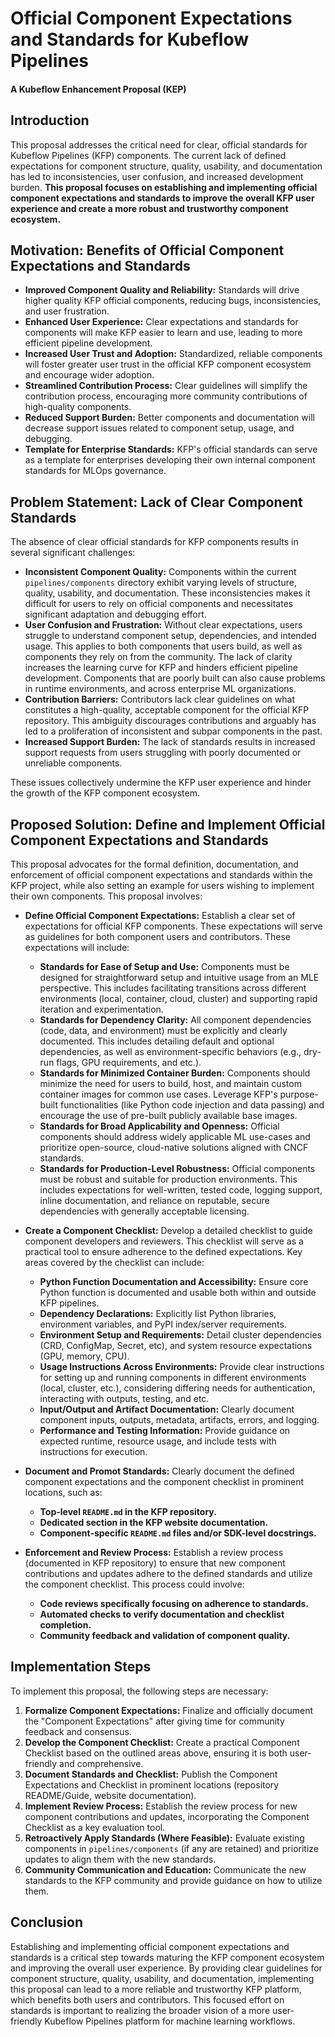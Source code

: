 # Official Component Expectations and Standards for Kubeflow Pipelines
#### A Kubeflow Enhancement Proposal (KEP)

## Introduction

This proposal addresses the critical need for clear, official standards for Kubeflow Pipelines (KFP) components. The current lack of defined expectations for component structure, quality, usability, and documentation has led to inconsistencies, user confusion, and increased development burden. **This proposal focuses on establishing and implementing official component expectations and standards to improve the overall KFP user experience and create a more robust and trustworthy component ecosystem.**

## Motivation: Benefits of Official Component Expectations and Standards

* **Improved Component Quality and Reliability:**  Standards will drive higher quality KFP official components, reducing bugs, inconsistencies, and user frustration.
* **Enhanced User Experience:**  Clear expectations and standards for components will make KFP easier to learn and use, leading to more efficient pipeline development.
* **Increased User Trust and Adoption:**  Standardized, reliable components will foster greater user trust in the official KFP component ecosystem and encourage wider adoption.
* **Streamlined Contribution Process:**  Clear guidelines will simplify the contribution process, encouraging more community contributions of high-quality components.
* **Reduced Support Burden:**  Better components and documentation will decrease support issues related to component setup, usage, and debugging.
* **Template for Enterprise Standards:**  KFP's official standards can serve as a template for enterprises developing their own internal component standards for MLOps governance.

## Problem Statement: Lack of Clear Component Standards

The absence of clear official standards for KFP components results in several significant challenges:

* **Inconsistent Component Quality:** Components within the current `pipelines/components` directory exhibit varying levels of structure, quality, usability, and documentation. These inconsistencies makes it difficult for users to rely on official components and necessitates significant adaptation and debugging effort.
* **User Confusion and Frustration:** Without clear expectations, users struggle to understand component setup, dependencies, and intended usage. This applies to both components that users build, as well as components they rely on from the community. The lack of clarity increases the learning curve for KFP and hinders efficient pipeline development. Components that are poorly built can also cause problems in runtime environments, and across enterprise ML organizations.
* **Contribution Barriers:**  Contributors lack clear guidelines on what constitutes a high-quality, acceptable component for the official KFP repository. This ambiguity discourages contributions and arguably has led to a proliferation of inconsistent and subpar components in the past.
* **Increased Support Burden:**  The lack of standards results in increased support requests from users struggling with poorly documented or unreliable components.

These issues collectively undermine the KFP user experience and hinder the growth of the KFP component ecosystem.

## Proposed Solution: Define and Implement Official Component Expectations and Standards

This proposal advocates for the formal definition, documentation, and enforcement of official component expectations and standards within the KFP project, while also setting an example for users wishing to implement their own components. This proposal involves:

* **Define Official Component Expectations:**  Establish a clear set of expectations for official KFP components. These expectations will serve as guidelines for both component users and contributors. These expectations will include:

    * **Standards for Ease of Setup and Use:** Components must be designed for straightforward setup and intuitive usage from an MLE perspective. This includes facilitating transitions across different environments (local, container, cloud, cluster) and supporting rapid iteration and experimentation.
    * **Standards for Dependency Clarity:**  All component dependencies (code, data, and environment) must be explicitly and clearly documented. This includes detailing default and optional dependencies, as well as environment-specific behaviors (e.g., dry-run flags, GPU requirements, and etc.).
    * **Standards for Minimized Container Burden:** Components should minimize the need for users to build, host, and maintain custom container images for common use cases.  Leverage KFP's purpose-built functionalities (like Python code injection and data passing) and encourage the use of pre-built publicly available base images.
    * **Standards for Broad Applicability and Openness:** Official components should address widely applicable ML use-cases and prioritize open-source, cloud-native solutions aligned with CNCF standards.
    * **Standards for Production-Level Robustness:** Official components must be robust and suitable for production environments. This includes expectations for well-written, tested code, logging support, inline documentation, and reliance on reputable, secure dependencies with generally acceptable licensing.

* **Create a Component Checklist:** Develop a detailed checklist to guide component developers and reviewers. This checklist will serve as a practical tool to ensure adherence to the defined expectations. Key areas covered by the checklist can include:

    * **Python Function Documentation and Accessibility:**  Ensure core Python function is documented and usable both within and outside KFP pipelines.
    * **Dependency Declarations:**  Explicitly list Python libraries, environment variables, and PyPI index/server requirements.
    * **Environment Setup and Requirements:**  Detail cluster dependencies (CRD, ConfigMap, Secret, etc), and system resource expectations (GPU, memory, CPU).
    * **Usage Instructions Across Environments:** Provide clear instructions for setting up and running components in different environments (local, cluster, etc.), considering differing needs for authentication, interacting with outputs, testing, and etc.
    * **Input/Output and Artifact Documentation:**  Clearly document component inputs, outputs, metadata, artifacts, errors, and logging.
    * **Performance and Testing Information:**  Provide guidance on expected runtime, resource usage, and include tests with instructions for execution.

* **Document and Promot Standards:**  Clearly document the defined component expectations and the component checklist in prominent locations, such as:

    * **Top-level `README.md` in the KFP repository.**
    * **Dedicated section in the KFP website documentation.**
    * **Component-specific `README.md` files and/or SDK-level docstrings.**

* **Enforcement and Review Process:**  Establish a review process (documented in KFP repository) to ensure that new component contributions and updates adhere to the defined standards and utilize the component checklist. This process could involve:

    * **Code reviews specifically focusing on adherence to standards.**
    * **Automated checks to verify documentation and checklist completion.**
    * **Community feedback and validation of component quality.**

## Implementation Steps

To implement this proposal, the following steps are necessary:

1. **Formalize Component Expectations:**  Finalize and officially document the "Component Expectations" after giving time for community feedback and consensus.
2. **Develop the Component Checklist:**  Create a practical Component Checklist based on the outlined areas above, ensuring it is both user-friendly and comprehensive.
3. **Document Standards and Checklist:**  Publish the Component Expectations and Checklist in prominent locations (repository README/Guide, website documentation).
4. **Implement Review Process:**  Establish the review process for new component contributions and updates, incorporating the Component Checklist as a key evaluation tool.
5. **Retroactively Apply Standards (Where Feasible):**  Evaluate existing components in `pipelines/components` (if any are retained) and prioritize updates to align them with the new standards.
6. **Community Communication and Education:**  Communicate the new standards to the KFP community and provide guidance on how to utilize them.

## Conclusion

Establishing and implementing official component expectations and standards is a critical step towards maturing the KFP component ecosystem and improving the overall user experience. By providing clear guidelines for component structure, quality, usability, and documentation, implementing this proposal can lead to a more reliable and trustworthy KFP platform, which benefits both users and contributors. This focused effort on standards is important to realizing the broader vision of a more user-friendly Kubeflow Pipelines platform for machine learning workflows.